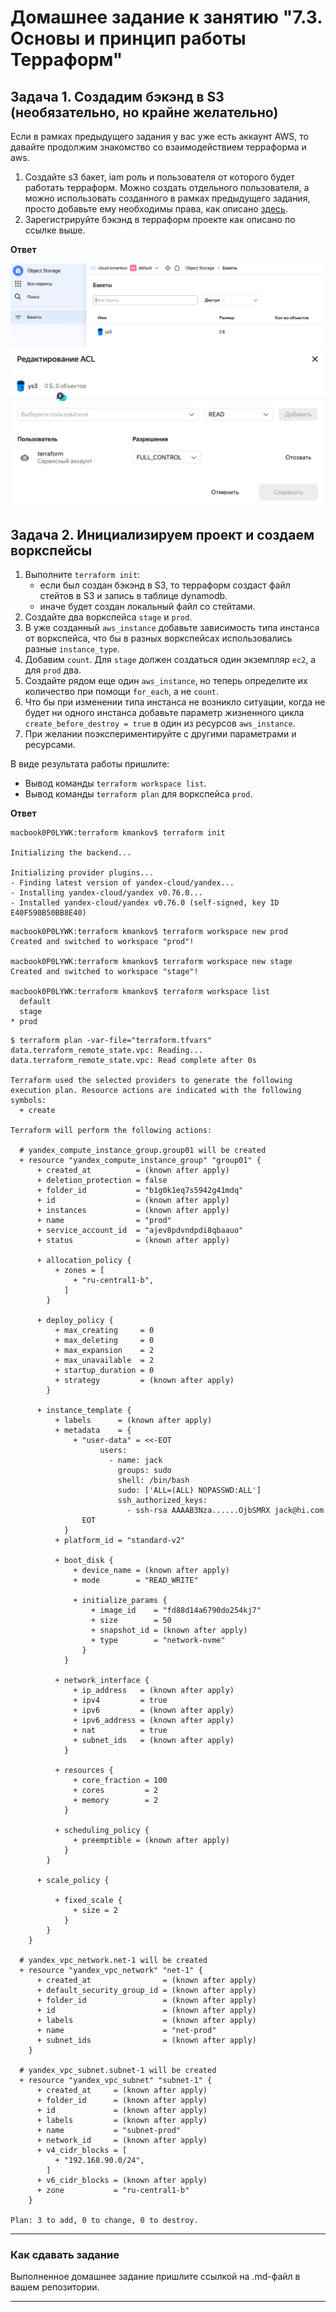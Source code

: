 # Домашнее задание к занятию "7.3. Основы и принцип работы Терраформ"

## Задача 1. Создадим бэкэнд в S3 (необязательно, но крайне желательно)

Если в рамках предыдущего задания у вас уже есть аккаунт AWS, то давайте продолжим знакомство со взаимодействием
терраформа и aws.

1. Создайте s3 бакет, iam роль и пользователя от которого будет работать терраформ. Можно создать отдельного пользователя,
а можно использовать созданного в рамках предыдущего задания, просто добавьте ему необходимы права, как описано 
[здесь](https://www.terraform.io/docs/backends/types/s3.html).
1. Зарегистрируйте бэкэнд в терраформ проекте как описано по ссылке выше.

**Ответ**

![](img/s3bucket.png)
![](img/s3acl.png)

## Задача 2. Инициализируем проект и создаем воркспейсы

1. Выполните `terraform init`:
    * если был создан бэкэнд в S3, то терраформ создаст файл стейтов в S3 и запись в таблице dynamodb.
    * иначе будет создан локальный файл со стейтами.  
1. Создайте два воркспейса `stage` и `prod`.
1. В уже созданный `aws_instance` добавьте зависимость типа инстанса от воркспейса, что бы в разных воркспейсах 
использовались разные `instance_type`.
1. Добавим `count`. Для `stage` должен создаться один экземпляр `ec2`, а для `prod` два.
1. Создайте рядом еще один `aws_instance`, но теперь определите их количество при помощи `for_each`, а не `count`.
1. Что бы при изменении типа инстанса не возникло ситуации, когда не будет ни одного инстанса добавьте параметр
жизненного цикла `create_before_destroy = true` в один из ресурсов `aws_instance`.
1. При желании поэкспериментируйте с другими параметрами и ресурсами.

В виде результата работы пришлите:

* Вывод команды `terraform workspace list`.
* Вывод команды `terraform plan` для воркспейса `prod`.  

**Ответ**

```text
macbook0P0LYWK:terraform kmankov$ terraform init

Initializing the backend...

Initializing provider plugins...
- Finding latest version of yandex-cloud/yandex...
- Installing yandex-cloud/yandex v0.76.0...
- Installed yandex-cloud/yandex v0.76.0 (self-signed, key ID E40F590B50BB8E40)
```

```text
macbook0P0LYWK:terraform kmankov$ terraform workspace new prod
Created and switched to workspace "prod"!

macbook0P0LYWK:terraform kmankov$ terraform workspace new stage
Created and switched to workspace "stage"!

macbook0P0LYWK:terraform kmankov$ terraform workspace list
  default
  stage
* prod
```

```shell
$ terraform plan -var-file="terraform.tfvars" 
data.terraform_remote_state.vpc: Reading...
data.terraform_remote_state.vpc: Read complete after 0s

Terraform used the selected providers to generate the following execution plan. Resource actions are indicated with the following symbols:
  + create

Terraform will perform the following actions:

  # yandex_compute_instance_group.group01 will be created
  + resource "yandex_compute_instance_group" "group01" {
      + created_at          = (known after apply)
      + deletion_protection = false
      + folder_id           = "b1g0k1eq7s5942g41mdq"
      + id                  = (known after apply)
      + instances           = (known after apply)
      + name                = "prod"
      + service_account_id  = "ajev8pdvndpdi8qbaauo"
      + status              = (known after apply)

      + allocation_policy {
          + zones = [
              + "ru-central1-b",
            ]
        }

      + deploy_policy {
          + max_creating     = 0
          + max_deleting     = 0
          + max_expansion    = 2
          + max_unavailable  = 2
          + startup_duration = 0
          + strategy         = (known after apply)
        }

      + instance_template {
          + labels      = (known after apply)
          + metadata    = {
              + "user-data" = <<-EOT
                    users:
                      - name: jack
                        groups: sudo
                        shell: /bin/bash
                        sudo: ['ALL=(ALL) NOPASSWD:ALL']
                        ssh_authorized_keys:
                          - ssh-rsa AAAAB3Nza......OjbSMRX jack@hi.com
                EOT
            }
          + platform_id = "standard-v2"

          + boot_disk {
              + device_name = (known after apply)
              + mode        = "READ_WRITE"

              + initialize_params {
                  + image_id    = "fd88d14a6790do254kj7"
                  + size        = 50
                  + snapshot_id = (known after apply)
                  + type        = "network-nvme"
                }
            }

          + network_interface {
              + ip_address   = (known after apply)
              + ipv4         = true
              + ipv6         = (known after apply)
              + ipv6_address = (known after apply)
              + nat          = true
              + subnet_ids   = (known after apply)
            }

          + resources {
              + core_fraction = 100
              + cores         = 2
              + memory        = 2
            }

          + scheduling_policy {
              + preemptible = (known after apply)
            }
        }

      + scale_policy {

          + fixed_scale {
              + size = 2
            }
        }
    }

  # yandex_vpc_network.net-1 will be created
  + resource "yandex_vpc_network" "net-1" {
      + created_at                = (known after apply)
      + default_security_group_id = (known after apply)
      + folder_id                 = (known after apply)
      + id                        = (known after apply)
      + labels                    = (known after apply)
      + name                      = "net-prod"
      + subnet_ids                = (known after apply)
    }

  # yandex_vpc_subnet.subnet-1 will be created
  + resource "yandex_vpc_subnet" "subnet-1" {
      + created_at     = (known after apply)
      + folder_id      = (known after apply)
      + id             = (known after apply)
      + labels         = (known after apply)
      + name           = "subnet-prod"
      + network_id     = (known after apply)
      + v4_cidr_blocks = [
          + "192.168.90.0/24",
        ]
      + v6_cidr_blocks = (known after apply)
      + zone           = "ru-central1-b"
    }

Plan: 3 to add, 0 to change, 0 to destroy.

```
---

### Как сдавать задание

Выполненное домашнее задание пришлите ссылкой на .md-файл в вашем репозитории.

---
